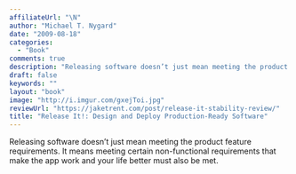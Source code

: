 ```yaml
---
affiliateUrl: "\N"
author: "Michael T. Nygard"
date: "2009-08-18"
categories:
  - "Book"
comments: true
description: "Releasing software doesn’t just mean meeting the product feature requirements. It means meeting certain non-functional requirements that make the app "
draft: false
keywords: ""
layout: "book"
image: "http://i.imgur.com/gxejToi.jpg"
reviewUrl: "https://jaketrent.com/post/release-it-stability-review/"
title: "Release It!: Design and Deploy Production-Ready Software"
---
```


Releasing software doesn’t just mean meeting the product feature requirements. It means meeting certain non-functional requirements that make the app work and your life better must also be met.
